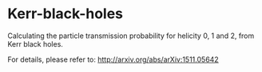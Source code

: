 # Kerr-black-holes

Calculating the particle transmission probability for helicity 0, 1 and 2, from Kerr black holes.

For details, please refer to: http://arxiv.org/abs/arXiv:1511.05642
